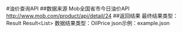 #油价查询API
##数据来源
    Mob全国省市今日油价API
    http://www.mob.com/product/api/detail/24
##返回结果
    最终结果类型：Result<OilPrice>
                Result<List<OilPrice>>
    数据结果类型：OilPrice
    json示例：example.json